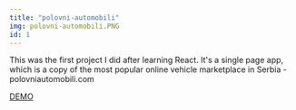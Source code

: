 ```yaml
---
title: "polovni-automobili"
img: polovni-automobili.PNG
id: 1
---
```


This was the first project I did after learning React. It's a single page app, which is a copy of the most popular online vehicle marketplace in Serbia - polovniautomobili.com

[DEMO](https://polovni-auti.netlify.app/)
